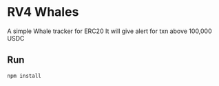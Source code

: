 # RV4 Whales
A simple Whale tracker for ERC20 It will give alert for txn above 100,000 USDC 

## Run
```bash
npm install
```
